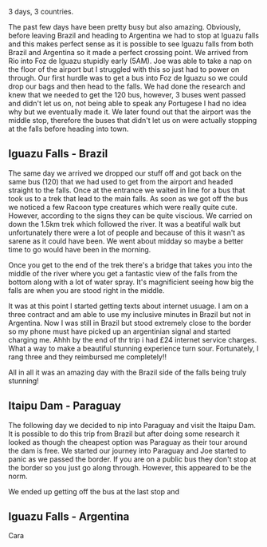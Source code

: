 

3 days, 3 countries. 

The past few days have been pretty busy but also amazing. Obviously, before leaving Brazil and heading to Argentina we had to stop at Iguazu falls and this makes perfect sense as it is possible to see Iguazu falls from both Brazil and Argentina so it made a perfect crossing point. 
We arrived from Rio into Foz de Iguazu stupidly early (5AM). Joe was able to take a nap on the floor of the airport but I struggled with this so just had to power on through. Our first hurdle was to get a bus into Foz de Iguazu so we could drop our bags and then head to the falls. We had done the research and knew that we needed to get the 120 bus, however, 3 buses went passed and didn't let us on, not being able to speak any Portugese I had no idea why but we eventually made it. We later found out that the airport was the middle stop, therefore the buses that didn't let us on were actually stopping at the falls before heading into town.

## Iguazu Falls - Brazil

The same day we arrived we dropped our stuff off and got back on the same bus (120) that we had used to get from the airport and headed straight to the falls. Once at the entrance we waited in line for a bus that took us to a trek that lead to the main falls. As soon as we got off the bus we noticed a few Racoon type creatures which were really quite cute. However, according to the signs they can be quite viscious. We carried on down the 1.5km trek which followed the river. It was a beatiful walk but unfortunately there were a lot of people and because of this it wasn't as sarene as it could have been. We went about midday so maybe a better time to go would have been in the morning. 

Once you get to the end of the trek there's a bridge that takes you into the middle of the river where you get a fantastic view of the falls from the bottom along with a lot of water spray. It's magnificient seeing how big the falls are when you are stood right in the middle. 

It was at this point I started getting texts about internet usuage. I am on a three contract and am able to use my inclusive minutes in Brazil but not in Argentina. Now I was still in Brazil but stood extremely close to the border so my phone must have picked up an argentinian signal and started charging me. Ahhh by the end of thr trip i had £24 internet service charges. What a way to make a beautiful stunning experience turn sour. Fortunately, I rang three and they reimbursed me completely!! 

All in all it was an amazing day with the Brazil side of the falls being truly stunning!

## Itaipu Dam - Paraguay

The following day we decided to nip into Paraguay and visit the Itaipu Dam. It is possible to do this trip from Brazil but after doing some research it looked as though the cheapest option was Paraguay as their tour around the dam is free. 
We started our journey into Paraguay and Joe started to panic as we passed the border. If you are on a public bus they don't stop at the border so you just go along through. However, this appeared to be the norm. 

We ended up getting off the bus at the last stop and

## Iguazu Falls - Argentina



Cara


